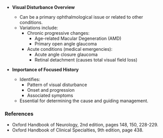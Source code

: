 - **Visual Disturbance Overview**
  - Can be a primary ophthalmological issue or related to other conditions.
  - Variations include:
    - Chronic progressive changes:
      - Age-related Macular Degeneration (AMD)
      - Primary open angle glaucoma
    - Acute conditions (medical emergencies):
      - Acute angle closure glaucoma
      - Retinal detachment (causes total visual field loss)

- **Importance of Focused History**
  - Identifies:
    - Pattern of visual disturbance
    - Onset and progression
    - Associated symptoms
  - Essential for determining the cause and guiding management.

### **References**
- Oxford Handbook of Neurology, 2nd edition, pages 148, 150, 228-229.
- Oxford Handbook of Clinical Specialties, 9th edition, page 438.